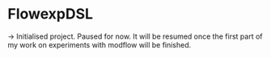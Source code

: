 # FlowexpDSL


-> Initialised project. Paused for now. It will be resumed once the first part of my work on experiments with modflow will be finished.
